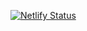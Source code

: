 [![Netlify Status](https://api.netlify.com/api/v1/badges/215f8211-14bf-4a05-8e41-38378c622b9a/deploy-status)](https://app.netlify.com/sites/wai-media-guide/deploys)

